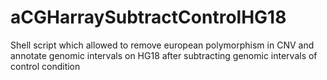 # aCGHarraySubtractControlHG18
Shell script which allowed to remove european polymorphism in CNV and annotate genomic intervals on HG18 after subtracting genomic intervals of control condition
